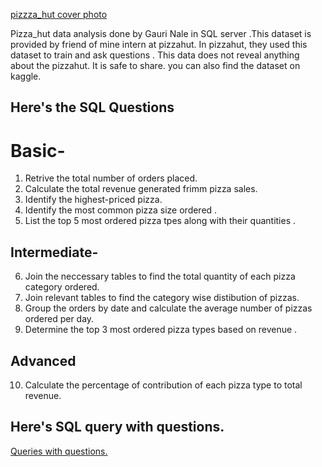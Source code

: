 <a href = "https://github.com/GauriNale/SQL--project-/blob/main/Screenshot%202025-03-26%20172645.png">pizzza_hut cover photo</a>

Pizza_hut data analysis done by Gauri Nale in SQL server .This dataset is provided by friend of mine intern at 
pizzahut. In pizzahut, they used this dataset to train and ask questions . This data does not reveal anything about 
the pizzahut. It is safe to share. you can also find the dataset on kaggle.

## Here's the SQL Questions 
# Basic-
1) Retrive the total number of orders placed.
2) Calculate the total revenue generated frimm pizza sales.
3) Identify the highest-priced pizza.
4) Identify the most common pizza size ordered .
5) List the top 5 most ordered pizza tpes along with their quantities .

## Intermediate- 
6) Join the neccessary tables to find the total quantity of each pizza category ordered.
7) Join relevant tables to find the category wise distibution of pizzas.
8) Group the orders by date and calculate the average number of pizzas ordered per day.
9) Determine the top 3  most ordered pizza types based on revenue .

## Advanced
10) Calculate the percentage of contribution of each pizza type to total revenue.

## Here's  SQL query with questions.

<a href = "https://github.com/GauriNale/SQL--project-/blob/main/Pizza_Hut%20SQL.sql">Queries with questions.<a/>
















